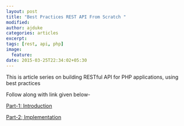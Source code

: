 ```yaml
---
layout: post
title: "Best Practices REST API From Scratch "
modified:
author: ajduke
categories: articles
excerpt:
tags: [rest, api, php]
image:
  feature:
date: 2015-03-25T22:34:02+05:30
---
```


This is article series on building RESTful API for PHP applications, using best practices

Follow along with link given below-

[Part-1: Introduction](http://bit.ly/1NgrHdK)

[Part-2; Implementation](http://bit.ly/1EGaLbZ)


